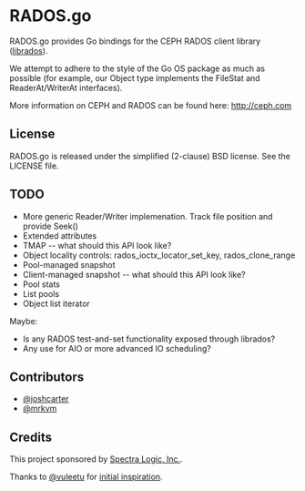# RADOS.go

RADOS.go provides Go bindings for the CEPH RADOS client library
([librados](http://ceph.com/docs/next/rados/api/librados/)).

We attempt to adhere to the style of the Go OS package as much as possible
(for example, our Object type implements the FileStat and ReaderAt/WriterAt
interfaces).

More information on CEPH and RADOS can be found here: http://ceph.com

## License

RADOS.go is released under the simplified (2-clause) BSD license. See the
LICENSE file.

## TODO

- More generic Reader/Writer implemenation. Track file position and provide Seek()
- Extended attributes
- TMAP -- what should this API look like?
- Object locality controls: rados_ioctx_locator_set_key, rados_clone_range
- Pool-managed snapshot
- Client-managed snapshot -- what should this API look like?
- Pool stats
- List pools
- Object list iterator

Maybe:

- Is any RADOS test-and-set functionality exposed through librados?
- Any use for AIO or more advanced IO scheduling?

## Contributors

- [@joshcarter](https://github.com/joshcarter)
- [@mrkvm](https://github.com/mrkvm)

## Credits

This project sponsored by [Spectra Logic, Inc.](http://spectralogic.com).

Thanks to [@vuleetu](https://github.com/vuleetu)
for [initial inspiration](https://github.com/vuleetu/gorados).
